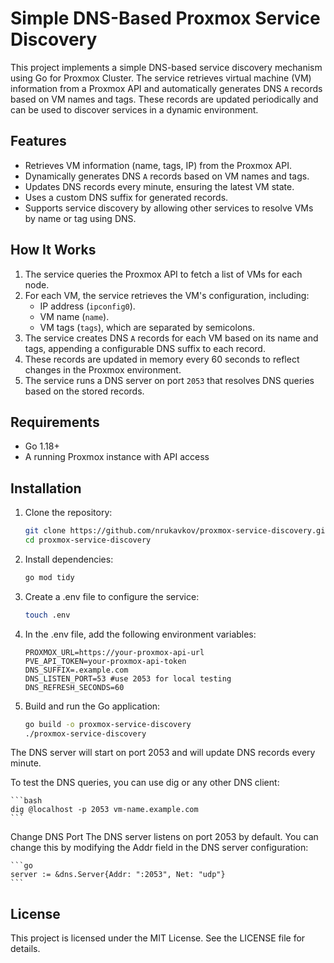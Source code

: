 # Simple DNS-Based Proxmox Service Discovery

This project implements a simple DNS-based service discovery mechanism using Go for Proxmox Cluster. The service retrieves virtual machine (VM) information from a Proxmox API and automatically generates DNS `A` records based on VM names and tags. These records are updated periodically and can be used to discover services in a dynamic environment.

## Features

- Retrieves VM information (name, tags, IP) from the Proxmox API.
- Dynamically generates DNS `A` records based on VM names and tags.
- Updates DNS records every minute, ensuring the latest VM state.
- Uses a custom DNS suffix for generated records.
- Supports service discovery by allowing other services to resolve VMs by name or tag using DNS.

## How It Works

1. The service queries the Proxmox API to fetch a list of VMs for each node.
2. For each VM, the service retrieves the VM's configuration, including:
   - IP address (`ipconfig0`).
   - VM name (`name`).
   - VM tags (`tags`), which are separated by semicolons.
3. The service creates DNS `A` records for each VM based on its name and tags, appending a configurable DNS suffix to each record.
4. These records are updated in memory every 60 seconds to reflect changes in the Proxmox environment.
5. The service runs a DNS server on port `2053` that resolves DNS queries based on the stored records.

## Requirements

- Go 1.18+
- A running Proxmox instance with API access

## Installation

1. Clone the repository:

    ```bash
    git clone https://github.com/nrukavkov/proxmox-service-discovery.git
    cd proxmox-service-discovery
    ```
2. Install dependencies:

    ```bash
    go mod tidy
    ```
3. Create a .env file to configure the service:

    ```bash
    touch .env
    ```

4. In the .env file, add the following environment variables:

    ```
    PROXMOX_URL=https://your-proxmox-api-url
    PVE_API_TOKEN=your-proxmox-api-token
    DNS_SUFFIX=.example.com
    DNS_LISTEN_PORT=53 #use 2053 for local testing
    DNS_REFRESH_SECONDS=60
    ```

5. Build and run the Go application:

    ```bash
    go build -o proxmox-service-discovery
    ./proxmox-service-discovery
    ```

The DNS server will start on port 2053 and will update DNS records every minute.

To test the DNS queries, you can use dig or any other DNS client:

    ```bash
    dig @localhost -p 2053 vm-name.example.com
    ```

Change DNS Port
The DNS server listens on port 2053 by default. You can change this by modifying the Addr field in the DNS server configuration:

    ```go
    server := &dns.Server{Addr: ":2053", Net: "udp"}
    ```

## License

This project is licensed under the MIT License. See the LICENSE file for details.